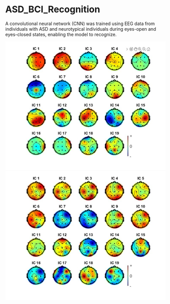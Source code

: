 # ASD_BCI_Recognition
A convolutional neural network (CNN) was trained using EEG data from individuals with ASD and neurotypical individuals during eyes-open and eyes-closed states, enabling the model to recognize.


![image](https://github.com/BiAs13145/ASD_BCI_Recognition/blob/main/asd1.jpg)
![image](https://github.com/BiAs13145/ASD_BCI_Recognition/blob/main/norm1a.jpg)
